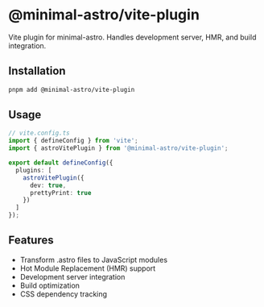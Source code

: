 # @minimal-astro/vite-plugin

Vite plugin for minimal-astro. Handles development server, HMR, and build integration.

## Installation

```bash
pnpm add @minimal-astro/vite-plugin
```

## Usage

```typescript
// vite.config.ts
import { defineConfig } from 'vite';
import { astroVitePlugin } from '@minimal-astro/vite-plugin';

export default defineConfig({
  plugins: [
    astroVitePlugin({
      dev: true,
      prettyPrint: true
    })
  ]
});
```

## Features

- Transform .astro files to JavaScript modules
- Hot Module Replacement (HMR) support
- Development server integration
- Build optimization
- CSS dependency tracking